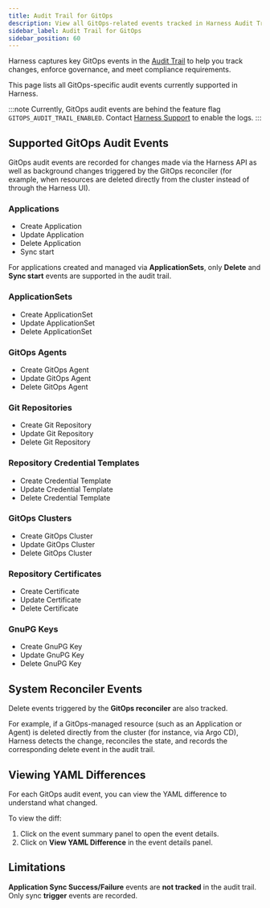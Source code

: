 ```yaml
---
title: Audit Trail for GitOps
description: View all GitOps-related events tracked in Harness Audit Trail.
sidebar_label: Audit Trail for GitOps
sidebar_position: 60
---
```


Harness captures key GitOps events in the [Audit Trail](https://developer.harness.io/docs/platform/governance/audit-trail/) to help you track changes, enforce governance, and meet compliance requirements.

This page lists all GitOps-specific audit events currently supported in Harness.

:::note
Currently, GitOps audit events are behind the feature flag `GITOPS_AUDIT_TRAIL_ENABLED`. Contact [Harness Support](mailto:support@harness.io) to enable the logs.
:::

## Supported GitOps Audit Events

GitOps audit events are recorded for changes made via the Harness API as well as background changes triggered by the GitOps reconciler (for example, when resources are deleted directly from the cluster instead of through the Harness UI).


### Applications

- Create Application  
- Update Application  
- Delete Application  
- Sync start  

For applications created and managed via **ApplicationSets**, only **Delete** and **Sync start** events are supported in the audit trail. 

### ApplicationSets

- Create ApplicationSet  
- Update ApplicationSet  
- Delete ApplicationSet

### GitOps Agents

- Create GitOps Agent  
- Update GitOps Agent  
- Delete GitOps Agent

### Git Repositories

- Create Git Repository  
- Update Git Repository  
- Delete Git Repository

### Repository Credential Templates

- Create Credential Template  
- Update Credential Template  
- Delete Credential Template

### GitOps Clusters

- Create GitOps Cluster  
- Update GitOps Cluster  
- Delete GitOps Cluster

### Repository Certificates

- Create Certificate  
- Update Certificate  
- Delete Certificate

### GnuPG Keys

- Create GnuPG Key  
- Update GnuPG Key  
- Delete GnuPG Key

## System Reconciler Events

Delete events triggered by the **GitOps reconciler** are also tracked.

For example, if a GitOps-managed resource (such as an Application or Agent) is deleted directly from the cluster (for instance, via Argo CD), Harness detects the change, reconciles the state, and records the corresponding delete event in the audit trail.

## Viewing YAML Differences

For each GitOps audit event, you can view the YAML difference to understand what changed.

To view the diff:

1. Click on the event summary panel to open the event details.  
2. Click on **View YAML Difference** in the event details panel.


<div align="center">
  <DocImage path={require('./static/gitops-audit-logs.png')} width="60%" height="60%" title="Click to view full size image" />
</div>

## Limitations

**Application Sync Success/Failure** events are **not tracked** in the audit trail.  
Only sync **trigger** events are recorded.

